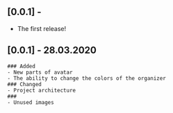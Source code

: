## [0.0.1] - 
 - The first release!
## [0.0.1] - 28.03.2020
    ### Added
    - New parts of avatar
    - The ability to change the colors of the organizer
    ### Changed
    - Project architecture
    ###
    - Unused images

 